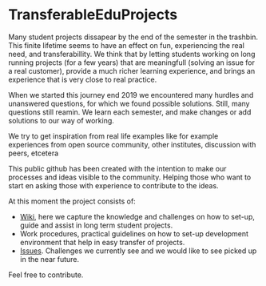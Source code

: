 # TransferableEduProjects

Many student projects dissapear by the end of the semester in the trashbin. This finite lifetime seems to have an effect on fun, experiencing the real need, and transferabillity. 
We think that by letting students working on long running projects (for a few years) that are meaningfull (solving an issue for a real customer), provide a much richer learning experience, and brings an experience that is very close to real practice.

When we started this journey end 2019 we encountered many hurdles and unanswered questions, for which we found possible solutions. Still, many questions still reamin. We learn each semester, and make changes or add solutions to our way of working.

We try to get inspiration from real life examples like for example experiences from open source community, other institutes, discussion with peers, etcetera

This public github has been created with the intention to make our processes and ideas visible to the community. Helping those who want to start en asking those with experience to contribute to the ideas.

At this moment the project consists of:
* <a href="https://github.com/patrickdb/TransferableEduProjects/wiki">Wiki</a>, here we capture the knowledge and challenges on how to set-up, guide and assist in long term student projects. 
* Work procedures, practical guidelines on how to set-up development environment that help in easy transfer of projects.
* <a href="https://github.com/patrickdb/TransferableEduProjects/issues">Issues</a>. Challenges we currently see and we would like to see picked up in the near future.

Feel free to contribute.
